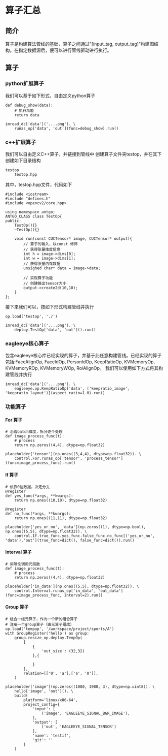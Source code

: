 # 算子汇总
## 简介
算子是构建算法管线的基础，算子之间通过"[input_tag, output_tag]"构建图结构。在指定数据源后，便可以进行管线驱动进行执行。

## 算子
### python扩展算子
我们可以基于如下形式，自由定义python算子
```
def debug_show(data):
    # 执行功能
    return data

imread_dc['data']('....png'). \
    runas_op['data', 'out'](func=debug_show).run()
```

### c++扩展算子
我们可以自由定义C++算子，并链接到管线中
创建算子文件夹testop，并在其下创建如下目录结构
```
testop
    testop.hpp
```

其中，testop.hpp文件，代码如下
```
#include <iostream>
#include "defines.h"
#include <opencv2/core.hpp>

using namespace antgo;
ANTGO_CLASS class TestOp{
public:
    TestOp(){}
    ~TestOp(){}

    void run(const CUCTensor* image, CUCTensor* output){
        // 算子的输入，以const 修饰
        // 获得张量维度信息
        int h = image->dims[0];
        int w = image->dims[1];
        // 获得张量内存数据
        unsighed char* data = image->data;

        // 实现算子功能
        // 创建输出tensor大小
        output->create2d(10,10);
    }
};
```

接下来我们可以，按如下形式构建管线并执行
```
op.load('testop', './')

imread_dc['data']('....png'). \
    deploy.TestOp['data', 'out']().run()
```
### eagleeye核心算子
包含eagleeye核心库已经实现的算子，并基于此任意构建管线。已经实现的算子包括:FaceAlignOp, FaceIdOp, PersonIdOp, KeepRatioOp, KVMemoryOp, KVMemoryROp, KVMemoryWOp, RoiAlignOp。
我们可以使用如下方式将其构建管线并执行
```
imread_dc['data']('....png'). \
    eagleeye.op.KeepRatioOp['data', ('keepratio_image', 'keepratio_layout')](aspect_ratio=1.0).run()
```

### 功能算子
#### For 算子
```
# 沿着batch维度，拆分逐个处理
def image_process_func(t):
    # process
    return np.zeros((4,4), dtype=np.float32)

placeholder['tensor'](np.ones((3,4,4), dtype=np.float32)). \
    control.For.runas_op['tensor', 'process_tensor'](func=image_process_func).run()
```
#### If 算子
```
# 依靠0位数据，决定分支
@register
def yes_func(*args, **kwargs):
    return np.ones((10,10), dtype=np.float32)

@register
def no_func(*args, **kwargs):
    return np.ones((11,11), dtype=np.float32)

placeholder['yes_or_no', 'data'](np.zeros((1), dtype=np.bool), np.ones((5,5), dtype=np.float32)). \
    control.If.true_func.yes_func.false_func.no_func[('yes_or_no', 'data'),'out'](true_func=dict(), false_func=dict()).run()

```

#### Interval 算子
```
# 间隔性调用元函数
def image_process_func(t):
    # process
    return np.zeros((4,4), dtype=np.float32)

placeholder['in_data'](np.ones((5,5), dtype=np.float32)). \
    control.Interval.runas_op['in_data', 'out_data'](func=image_process_func, interval=2).run()

```

#### Group 算子
```
# 组合一组元算子，作为一个新的组合算子
# 注册一个group算子（由元算子组成）
op.load('tempop', '/workspace/project/sports/A')
with GroupRegister('hello') as group:
    group.resize_op.deploy.TempOp(
        [
            {
                'out_size': (32,32)
            },{

            }
        ],
        relation=[['0', 'a'],['a', '0']], 
    )

placeholder['image'](np.zeros((1080, 1980, 3), dtype=np.uint8)). \
    hello['image', 'out'](). \
    build(
        platform='linux/x86-64',
        project_config={
            'input': [
                ('image', 'EAGLEEYE_SIGNAL_BGR_IMAGE'),
            ],
            'output': [
                ('out', 'EAGLEEYE_SIGNAL_TENSOR')
            ],
            'name': 'testif',
            'git': ''
        }
    )
```
